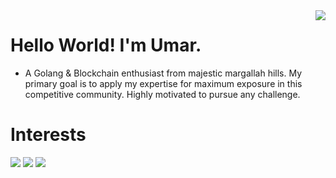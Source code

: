 <img align='right' src="https://github-readme-stats.vercel.app/api?username=UmarFarooq-MP&show_icons=false">

# Hello World! I'm Umar.
* A Golang & Blockchain enthusiast from majestic margallah hills. My primary goal is to apply my expertise for maximum exposure in this competitive community. Highly motivated to pursue any challenge.

# Interests
[![](https://img.shields.io/badge/Go-Programming-red?style=for-the-badge&logo=appveyor)]()
[![](https://img.shields.io/badge/c%2B%2B-programming-brightgreen?style=for-the-badge&logo=appveyor)]()
[![](https://img.shields.io/badge/BlockChain-Fintech-blue?style=for-the-badge&logo=appveyor)]()
